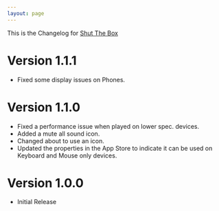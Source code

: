 ```yaml
---
layout: page
---
```

This is the Changelog for [Shut The Box](\shutthebox)

# Version 1.1.1
 - Fixed some display issues on Phones.

# Version 1.1.0
 - Fixed a performance issue when played on lower spec. devices.
 - Added a mute all sound icon.
 - Changed about to use an icon.
 - Updated the properties in the App Store to indicate it can be used on Keyboard and Mouse only devices.
 
# Version 1.0.0
 - Initial Release
